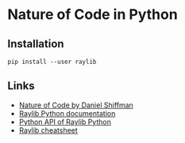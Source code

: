 # Nature of Code in Python

## Installation

    pip install --user raylib

## Links

- [Nature of Code by Daniel Shiffman](https://natureofcode.com/book)
- [Raylib Python documentation](https://electronstudio.github.io/raylib-python-cffi/)
- [Python API of Raylib Python](https://electronstudio.github.io/raylib-python-cffi/pyray.html)
- [Raylib cheatsheet](https://www.raylib.com/cheatsheet/cheatsheet.html)
